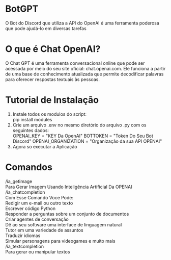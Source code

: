 # BotGPT
O Bot do Discord que utiliza a API do OpenAI é uma ferramenta poderosa que pode ajudá-lo em diversas tarefas
# O que é Chat OpenAI?
O Chat GPT é uma ferramenta conversacional online que pode ser acessada por meio do seu site oficial: chat.openai.com. Ele funciona a partir de uma base de conhecimento atualizada que permite decodificar palavras para oferecer respostas textuais às pessoas.
# Tutorial de Instalação
1. Instale todos os modulos do script:<br>
pip install modules<br>
2. Crie um arquivo .env no mesmo diretório do arquivo .py com os seguintes dados:<br>
OPENAI_KEY = "KEY Da OpenAI"
BOTTOKEN = "Token Do Seu Bot Discord"
OPENAI_ORGANIZATION = "Organização da sua API OPENAI"
3. Agora so executar a Aplicação<br>
# Comandos
/ia_getimage<br>
Para Gerar Imagem Usando Inteligência Artificial Da OPENAI<br>
/ia_chatcompletion<br>
Com Esse Comando Voce Pode:<br>
Redigir um e-mail ou outro texto<br>
Escrever código Python<br>
Responder a perguntas sobre um conjunto de documentos<br>
Criar agentes de conversação<br>
Dê ao seu software uma interface de linguagem natural<br>
Tutor em uma variedade de assuntos<br>
Traduzir idiomas<br>
Simular personagens para videogames e muito mais<br>
/ia_textcompletion<br>
Para  gerar ou manipular textos




